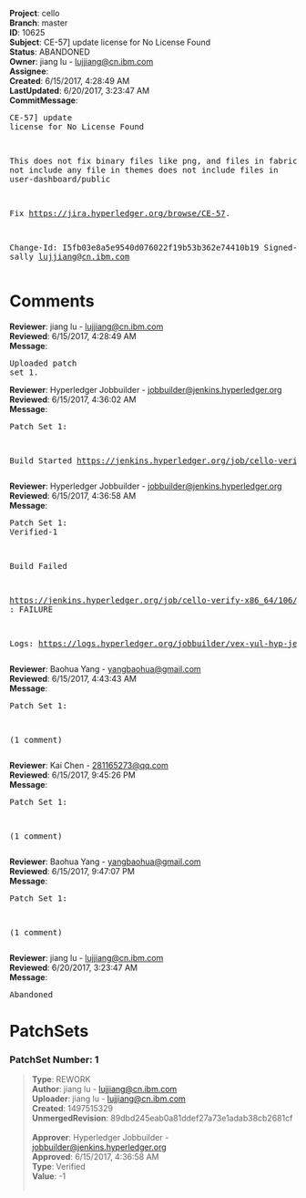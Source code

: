 <strong>Project</strong>: cello<br><strong>Branch</strong>: master<br><strong>ID</strong>: 10625<br><strong>Subject</strong>: CE-57] update license for No License Found<br><strong>Status</strong>: ABANDONED<br><strong>Owner</strong>: jiang lu - lujjiang@cn.ibm.com<br><strong>Assignee</strong>:<br><strong>Created</strong>: 6/15/2017, 4:28:49 AM<br><strong>LastUpdated</strong>: 6/20/2017, 3:23:47 AM<br><strong>CommitMessage</strong>:<br><pre>CE-57] update license for No License Found

This does not fix binary files like png, and files in fabric-1.0
does not include any file in themes
does not include files in user-dashboard/public

Fix https://jira.hyperledger.org/browse/CE-57.

Change-Id: I5fb03e8a5e9540d076022f19b53b362e74410b19
Signed-off-by: sally <lujjiang@cn.ibm.com>
</pre><h1>Comments</h1><strong>Reviewer</strong>: jiang lu - lujjiang@cn.ibm.com<br><strong>Reviewed</strong>: 6/15/2017, 4:28:49 AM<br><strong>Message</strong>: <pre>Uploaded patch set 1.</pre><strong>Reviewer</strong>: Hyperledger Jobbuilder - jobbuilder@jenkins.hyperledger.org<br><strong>Reviewed</strong>: 6/15/2017, 4:36:02 AM<br><strong>Message</strong>: <pre>Patch Set 1:

Build Started https://jenkins.hyperledger.org/job/cello-verify-x86_64/106/</pre><strong>Reviewer</strong>: Hyperledger Jobbuilder - jobbuilder@jenkins.hyperledger.org<br><strong>Reviewed</strong>: 6/15/2017, 4:36:58 AM<br><strong>Message</strong>: <pre>Patch Set 1: Verified-1

Build Failed 

https://jenkins.hyperledger.org/job/cello-verify-x86_64/106/ : FAILURE

Logs: https://logs.hyperledger.org/jobbuilder/vex-yul-hyp-jenkins-1/cello-verify-x86_64/106</pre><strong>Reviewer</strong>: Baohua Yang - yangbaohua@gmail.com<br><strong>Reviewed</strong>: 6/15/2017, 4:43:43 AM<br><strong>Message</strong>: <pre>Patch Set 1:

(1 comment)</pre><strong>Reviewer</strong>: Kai Chen - 281165273@qq.com<br><strong>Reviewed</strong>: 6/15/2017, 9:45:26 PM<br><strong>Message</strong>: <pre>Patch Set 1:

(1 comment)</pre><strong>Reviewer</strong>: Baohua Yang - yangbaohua@gmail.com<br><strong>Reviewed</strong>: 6/15/2017, 9:47:07 PM<br><strong>Message</strong>: <pre>Patch Set 1:

(1 comment)</pre><strong>Reviewer</strong>: jiang lu - lujjiang@cn.ibm.com<br><strong>Reviewed</strong>: 6/20/2017, 3:23:47 AM<br><strong>Message</strong>: <pre>Abandoned</pre><h1>PatchSets</h1><h3>PatchSet Number: 1</h3><blockquote><strong>Type</strong>: REWORK<br><strong>Author</strong>: jiang lu - lujjiang@cn.ibm.com<br><strong>Uploader</strong>: jiang lu - lujjiang@cn.ibm.com<br><strong>Created</strong>: 1497515329<br><strong>UnmergedRevision</strong>: 89dbd245eab0a81ddef27a73e1adab38cb2681cf<br><br><strong>Approver</strong>: Hyperledger Jobbuilder - jobbuilder@jenkins.hyperledger.org<br><strong>Approved</strong>: 6/15/2017, 4:36:58 AM<br><strong>Type</strong>: Verified<br><strong>Value</strong>: -1<br><br></blockquote>